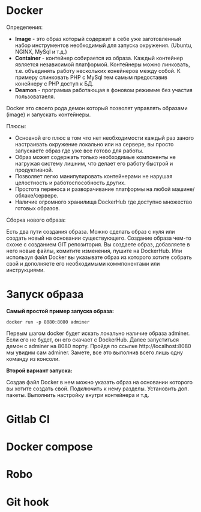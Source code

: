 Docker
======
Определения:

- **Image** - это образ который содержит в себе уже заготовленный набор инструментов необходимый для запуска окружения. (Ubuntu, NGINX, MySql и т.д.)
- **Сontainer** - контейнер собирается из образа. Каждый контейнер является независимой платформой. Контейнеры можно линковать, т.е. объединять работу нескольких конейнеров между собой. К примеру слинковать PHP с MySql тем самым предоставив конейнеру c PHP доступ к БД. 
- **Deamon** - программа работающая в фоновом режимме без участия пользоватаеля. 

Docker это своего рода демон который позволят управлять образами (image) и запускать контейнеры. 

Плюсы:
- Основной его плюс в том что нет необходимости каждый раз заного настраивать окружение локально или на сервере, вы просто запускаете образ где уже все готово для работы. 
- Образ может содержать только необходимые компоненты не нагружая систему лишним, что делает его работу быстрой и продуктивной.
- Позволяет легко манипулировать контейнерами не нарушая целостность и работоспособность других.
- Простота переноса и разворачивание платформы на любой машине/облаке/сервере.
- Наличие огромного хранилища DockerHub где доступно множество готовых образов.

Сборка нового образа:

Есть два пути создания образа. Можно сделать образ с нуля или создать новый на основании существующего. 
Создание образа чем-то схоже с созданием GIT репозитория. Вы создаете образ, добавляете в него новые файлы, комитите изменения, пушите на DockerHub.
Или используя файл Docker вы указывате образ из которого хотите собрать свой и дополняете его необходимыми коммпонентами или инструкциями.

Запуск образа
======
**Самый простой пример запуска образа:**

`docker run -p 8080:8080 adminer`

Первым шагом docker будет искать локально наличие образа adminer. Если его не будет, он его скачает с DockerHub.
Далее запуститься демон с adminer на 8080 порту. Пройдя по ссылке http://localhost:8080 мы увидим сам adminer.
Замете, все это выполнив всего лишь одну команду из консоли.

**Второй вариант запуска:**

Создав файл Docker в нем можно указать образ на основании которого вы хотите создать свой. Подключить к нему разделы. Установить доп. пакеты. Выполнить настройку внутри контейнера и т.д.


Gitlab CI
======


Docker compose
======


Robo
======


Git hook
======


